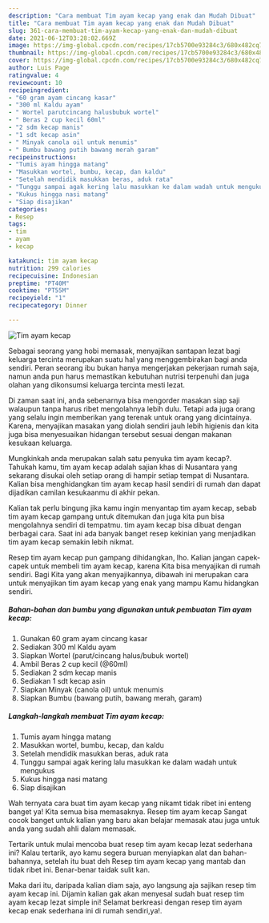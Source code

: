 ```yaml
---
description: "Cara membuat Tim ayam kecap yang enak dan Mudah Dibuat"
title: "Cara membuat Tim ayam kecap yang enak dan Mudah Dibuat"
slug: 361-cara-membuat-tim-ayam-kecap-yang-enak-dan-mudah-dibuat
date: 2021-06-12T03:28:02.669Z
image: https://img-global.cpcdn.com/recipes/17cb5700e93284c3/680x482cq70/tim-ayam-kecap-foto-resep-utama.jpg
thumbnail: https://img-global.cpcdn.com/recipes/17cb5700e93284c3/680x482cq70/tim-ayam-kecap-foto-resep-utama.jpg
cover: https://img-global.cpcdn.com/recipes/17cb5700e93284c3/680x482cq70/tim-ayam-kecap-foto-resep-utama.jpg
author: Luis Page
ratingvalue: 4
reviewcount: 10
recipeingredient:
- "60 gram ayam cincang kasar"
- "300 ml Kaldu ayam"
- " Wortel parutcincang halusbubuk wortel"
- " Beras 2 cup kecil 60ml"
- "2 sdm kecap manis"
- "1 sdt kecap asin"
- " Minyak canola oil untuk menumis"
- " Bumbu bawang putih bawang merah garam"
recipeinstructions:
- "Tumis ayam hingga matang"
- "Masukkan wortel, bumbu, kecap, dan kaldu"
- "Setelah mendidik masukkan beras, aduk rata"
- "Tunggu sampai agak kering lalu masukkan ke dalam wadah untuk mengukus"
- "Kukus hingga nasi matang"
- "Siap disajikan"
categories:
- Resep
tags:
- tim
- ayam
- kecap

katakunci: tim ayam kecap 
nutrition: 299 calories
recipecuisine: Indonesian
preptime: "PT40M"
cooktime: "PT55M"
recipeyield: "1"
recipecategory: Dinner

---
```



![Tim ayam kecap](https://img-global.cpcdn.com/recipes/17cb5700e93284c3/680x482cq70/tim-ayam-kecap-foto-resep-utama.jpg)

Sebagai seorang yang hobi memasak, menyajikan santapan lezat bagi keluarga tercinta merupakan suatu hal yang menggembirakan bagi anda sendiri. Peran seorang ibu bukan hanya mengerjakan pekerjaan rumah saja, namun anda pun harus memastikan kebutuhan nutrisi terpenuhi dan juga olahan yang dikonsumsi keluarga tercinta mesti lezat.

Di zaman  saat ini, anda sebenarnya bisa mengorder masakan siap saji walaupun tanpa harus ribet mengolahnya lebih dulu. Tetapi ada juga orang yang selalu ingin memberikan yang terenak untuk orang yang dicintainya. Karena, menyajikan masakan yang diolah sendiri jauh lebih higienis dan kita juga bisa menyesuaikan hidangan tersebut sesuai dengan makanan kesukaan keluarga. 



Mungkinkah anda merupakan salah satu penyuka tim ayam kecap?. Tahukah kamu, tim ayam kecap adalah sajian khas di Nusantara yang sekarang disukai oleh setiap orang di hampir setiap tempat di Nusantara. Kalian bisa menghidangkan tim ayam kecap hasil sendiri di rumah dan dapat dijadikan camilan kesukaanmu di akhir pekan.

Kalian tak perlu bingung jika kamu ingin menyantap tim ayam kecap, sebab tim ayam kecap gampang untuk ditemukan dan juga kita pun bisa mengolahnya sendiri di tempatmu. tim ayam kecap bisa dibuat dengan berbagai cara. Saat ini ada banyak banget resep kekinian yang menjadikan tim ayam kecap semakin lebih nikmat.

Resep tim ayam kecap pun gampang dihidangkan, lho. Kalian jangan capek-capek untuk membeli tim ayam kecap, karena Kita bisa menyajikan di rumah sendiri. Bagi Kita yang akan menyajikannya, dibawah ini merupakan cara untuk menyajikan tim ayam kecap yang enak yang mampu Kamu hidangkan sendiri.

<!--inarticleads1-->

##### Bahan-bahan dan bumbu yang digunakan untuk pembuatan Tim ayam kecap:

1. Gunakan 60 gram ayam cincang kasar
1. Sediakan 300 ml Kaldu ayam
1. Siapkan  Wortel (parut/cincang halus/bubuk wortel)
1. Ambil  Beras 2 cup kecil (@60ml)
1. Sediakan 2 sdm kecap manis
1. Sediakan 1 sdt kecap asin
1. Siapkan  Minyak (canola oil) untuk menumis
1. Siapkan  Bumbu (bawang putih, bawang merah, garam)




<!--inarticleads2-->

##### Langkah-langkah membuat Tim ayam kecap:

1. Tumis ayam hingga matang
1. Masukkan wortel, bumbu, kecap, dan kaldu
1. Setelah mendidik masukkan beras, aduk rata
1. Tunggu sampai agak kering lalu masukkan ke dalam wadah untuk mengukus
1. Kukus hingga nasi matang
1. Siap disajikan




Wah ternyata cara buat tim ayam kecap yang nikamt tidak ribet ini enteng banget ya! Kita semua bisa memasaknya. Resep tim ayam kecap Sangat cocok banget untuk kalian yang baru akan belajar memasak atau juga untuk anda yang sudah ahli dalam memasak.

Tertarik untuk mulai mencoba buat resep tim ayam kecap lezat sederhana ini? Kalau tertarik, ayo kamu segera buruan menyiapkan alat dan bahan-bahannya, setelah itu buat deh Resep tim ayam kecap yang mantab dan tidak ribet ini. Benar-benar taidak sulit kan. 

Maka dari itu, daripada kalian diam saja, ayo langsung aja sajikan resep tim ayam kecap ini. Dijamin kalian gak akan menyesal sudah buat resep tim ayam kecap lezat simple ini! Selamat berkreasi dengan resep tim ayam kecap enak sederhana ini di rumah sendiri,ya!.

